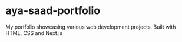 # aya-saad-portfolio
My portfolio showcasing various web development projects. Built with HTML, CSS and Next.js
